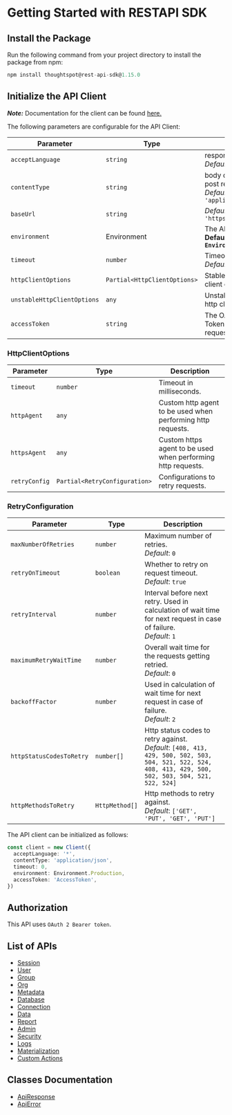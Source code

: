 
# Getting Started with RESTAPI SDK

## Install the Package

Run the following command from your project directory to install the package from npm:

```ts
npm install thoughtspot@rest-api-sdk@1.15.0
```

## Initialize the API Client

**_Note:_** Documentation for the client can be found [here.](doc/client.md)

The following parameters are configurable for the API Client:

| Parameter | Type | Description |
|  --- | --- | --- |
| `acceptLanguage` | `string` | response format<br>*Default*: `'*'` |
| `contentType` | `string` | body content type for post request<br>*Default*: `'application/json'` |
| `baseUrl` | `string` | *Default*: `'https://localhost:443'` |
| `environment` | Environment | The API environment. <br> **Default: `Environment.Production`** |
| `timeout` | `number` | Timeout for API calls.<br>*Default*: `0` |
| `httpClientOptions` | `Partial<HttpClientOptions>` | Stable configurable http client options. |
| `unstableHttpClientOptions` | `any` | Unstable configurable http client options. |
| `accessToken` | `string` | The OAuth 2.0 Access Token to use for API requests. |

### HttpClientOptions

| Parameter | Type | Description |
|  --- | --- | --- |
| `timeout` | `number` | Timeout in milliseconds. |
| `httpAgent` | `any` | Custom http agent to be used when performing http requests. |
| `httpsAgent` | `any` | Custom https agent to be used when performing http requests. |
| `retryConfig` | `Partial<RetryConfiguration>` | Configurations to retry requests. |

### RetryConfiguration

| Parameter | Type | Description |
|  --- | --- | --- |
| `maxNumberOfRetries` | `number` | Maximum number of retries. <br> *Default*: `0` |
| `retryOnTimeout` | `boolean` | Whether to retry on request timeout. <br> *Default*: `true` |
| `retryInterval` | `number` | Interval before next retry. Used in calculation of wait time for next request in case of failure. <br> *Default*: `1` |
| `maximumRetryWaitTime` | `number` | Overall wait time for the requests getting retried. <br> *Default*: `0` |
| `backoffFactor` | `number` | Used in calculation of wait time for next request in case of failure. <br> *Default*: `2` |
| `httpStatusCodesToRetry` | `number[]` | Http status codes to retry against. <br> *Default*: `[408, 413, 429, 500, 502, 503, 504, 521, 522, 524, 408, 413, 429, 500, 502, 503, 504, 521, 522, 524]` |
| `httpMethodsToRetry` | `HttpMethod[]` | Http methods to retry against. <br> *Default*: `['GET', 'PUT', 'GET', 'PUT']` |

The API client can be initialized as follows:

```ts
const client = new Client({
  acceptLanguage: '*',
  contentType: 'application/json',
  timeout: 0,
  environment: Environment.Production,
  accessToken: 'AccessToken',
})
```

## Authorization

This API uses `OAuth 2 Bearer token`.

## List of APIs

* [Session](doc/controllers/session.md)
* [User](doc/controllers/user.md)
* [Group](doc/controllers/group.md)
* [Org](doc/controllers/org.md)
* [Metadata](doc/controllers/metadata.md)
* [Database](doc/controllers/database.md)
* [Connection](doc/controllers/connection.md)
* [Data](doc/controllers/data.md)
* [Report](doc/controllers/report.md)
* [Admin](doc/controllers/admin.md)
* [Security](doc/controllers/security.md)
* [Logs](doc/controllers/logs.md)
* [Materialization](doc/controllers/materialization.md)
* [Custom Actions](doc/controllers/custom-actions.md)

## Classes Documentation

* [ApiResponse](doc/api-response.md)
* [ApiError](doc/api-error.md)

